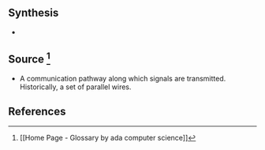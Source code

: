 ## Synthesis
- 
## Source [^1]
- A communication pathway along which signals are transmitted. Historically, a set of parallel wires.
## References

[^1]: [[Home Page - Glossary by ada computer science]]